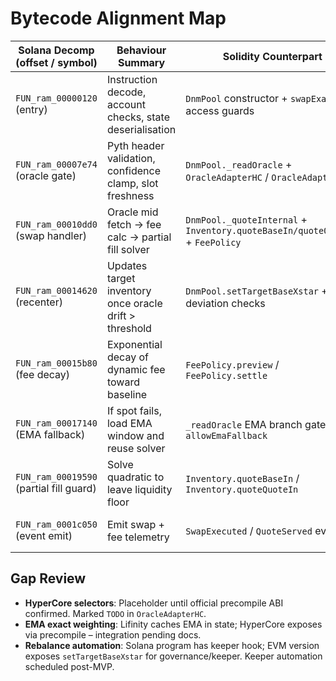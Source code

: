 # Bytecode Alignment Map

| Solana Decomp (offset / symbol) | Behaviour Summary | Solidity Counterpart | Notes |
|---------------------------------|-------------------|----------------------|-------|
| `FUN_ram_00000120` (entry) | Instruction decode, account checks, state deserialisation | `DnmPool` constructor + `swapExactIn` access guards | State layout mirrored via struct packing / accessors. |
| `FUN_ram_00007e74` (oracle gate) | Pyth header validation, confidence clamp, slot freshness | `DnmPool._readOracle` + `OracleAdapterHC` / `OracleAdapterPyth` | Uses HyperCore + Pyth fallback; strict/spot caps from SOL/USDC config. |
| `FUN_ram_00010dd0` (swap handler) | Oracle mid fetch → fee calc → partial fill solver | `DnmPool._quoteInternal` + `Inventory.quoteBaseIn/quoteQuoteIn` + `FeePolicy` | Partial solver leaves inventory floor, matching decompiled branch. |
| `FUN_ram_00014620` (recenter) | Updates target inventory once oracle drift > threshold | `DnmPool.setTargetBaseXstar` + deviation checks | Threshold pulled from config `recenterThresholdPct`. |
| `FUN_ram_00015b80` (fee decay) | Exponential decay of dynamic fee toward baseline | `FeePolicy.preview` / `FeePolicy.settle` | Utilises per-block decay with α/β components. |
| `FUN_ram_00017140` (EMA fallback) | If spot fails, load EMA window and reuse solver | `_readOracle` EMA branch gated by `allowEmaFallback` | Divergence vs Pyth enforced before swap proceeds. |
| `FUN_ram_00019590` (partial fill guard) | Solve quadratic to leave liquidity floor | `Inventory.quoteBaseIn` / `Inventory.quoteQuoteIn` | All rounding uses `FixedPointMath` to mirror Solana big-int ops. |
| `FUN_ram_0001c050` (event emit) | Emit swap + fee telemetry | `SwapExecuted` / `QuoteServed` events | Event fields mirror Solana logging schema. |

## Gap Review
- **HyperCore selectors**: Placeholder until official precompile ABI confirmed. Marked `TODO` in `OracleAdapterHC`.
- **EMA exact weighting**: Lifinity caches EMA in state; HyperCore exposes via precompile – integration pending docs.
- **Rebalance automation**: Solana program has keeper hook; EVM version exposes `setTargetBaseXstar` for governance/keeper. Keeper automation scheduled post-MVP.
